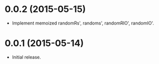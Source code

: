 # 0.0.2 (2015-05-15)

* Implement memoized randomRs', randoms', randomRIO', randomIO'.

# 0.0.1 (2015-05-14)

* Initial release.
